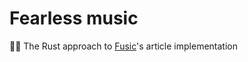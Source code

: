 # Fearless music
🦀🎶 The Rust approach to [Fusic](https://github.com/leocavalcante/Fusic)'s article implementation
